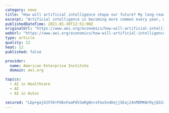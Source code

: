 ```yaml
---
category: news
title: "How will artificial intelligence shape our future? My long-read Q&A with Darrell M. West"
excerpt: "Artificial intelligence is becoming more common every year, with applications in industries ranging from medicine to transportation to the service sector. Many people see this technology as a means of finally escaping the disappointing productivity growth of the past few decades."
publishedDateTime: 2021-01-30T12:51:00Z
originalUrl: "https://www.aei.org/economics/how-will-artificial-intelligence-shape-our-future-my-long-read-qa-with-darrell-m-west/"
webUrl: "https://www.aei.org/economics/how-will-artificial-intelligence-shape-our-future-my-long-read-qa-with-darrell-m-west/"
type: article
quality: 12
heat: 12
published: false

provider:
  name: American Enterprise Institute
  domain: aei.org

topics:
  - AI in Healthcare
  - AI
  - AI in Autos

secured: "Lbp+gajbIVlK+Pd6xFwaPdV3wRg0n+zFeo5n4DejjSEaj24nMDMKWrRyjQ32uNdwDdGS5ZqIKPzyn0FLfxc8vnnrmmW7vBQj0KLSz3JbQnvDW6Hv66zAqEbsfyYhXY5y626a+hBNHLpVlToGw6VXtajBjNBjSm7VjULbx0fQm6Y9qMgGuu375ueWYBfwBcyo2zqqmdpOqeH4+T5QEhABfQdbUY5Ty5dHy1GPJjnNKymPqGiW9OU0w0z7VUjazf/LtXDbXG13HxJo2hhJcybyHe6ksog8Lq/avNE8KBNTL3dQXmGMYZkxIWptCrGNdudnMnBS+yNBr3Gm/Y8EElUOa44sR4a/Ot0Te/w1airHg4o=;rQ2UMkIopgYgijJBSZ/XYg=="
---
```


